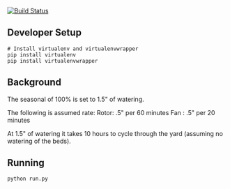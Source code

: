 [![Build Status](https://travis-ci.org/jsurls/mylawn.svg?branch=master)](https://travis-ci.org/jsurls/mylawn)

## Developer Setup
```
# Install virtualenv and virtualenvwrapper
pip install virtualenv
pip install virtualenvwrapper 
```

## Background
The seasonal of 100% is set to 1.5" of watering.

The following is assumed rate:
Rotor:    .5" per 60 minutes
Fan  :    .5" per 20 minutes

At 1.5" of watering it takes 10 hours to cycle through the yard (assuming no watering of the beds).

## Running
```python run.py```

